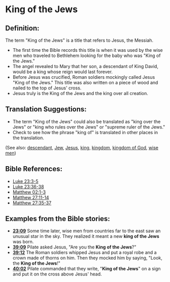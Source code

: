 # King of the Jews #

## Definition: ##

The term "King of the Jews" is a title that refers to Jesus, the Messiah.

* The first time the Bible records this title is when it was used by the wise men who traveled to Bethlehem looking for the baby who was "King of the Jews."
* The angel revealed to Mary that her son, a descendant of King David, would be a king whose reign would last forever.
* Before Jesus was crucified, Roman soldiers mockingly called Jesus "King of the Jews." This title was also written on a piece of wood and nailed to the top of Jesus' cross.
* Jesus truly is the King of the Jews and the king over all creation.

## Translation Suggestions: ##

* The term "King of the Jews" could also be translated as "king over the Jews" or "king who rules over the Jews" or "supreme ruler of the Jews."
* Check to see how the phrase "king of" is translated in other places in the translation.

(See also: [descendant](../other/descendant.md), [Jew](../other/jew.md), [Jesus](../kt/jesus.md), [king](../other/king.md), [kingdom](../other/kingdom.md), [kingdom of God](../kt/kingdomofgod.md), [wise men](../other/wisemen.md))

## Bible References: ##

* [Luke 23:3-5](en/tn/luk/help/23/03)
* [Luke 23:36-38](en/tn/luk/help/23/36)
* [Matthew 02:1-3](en/tn/mat/help/02/01)
* [Matthew 27:11-14](en/tn/mat/help/27/11)
* [Matthew 27:35-37](en/tn/mat/help/27/35)

## Examples from the Bible stories: ##

* __[23:09](en/tn/obs/help/23/09)__ Some time later, wise men from countries far to the east saw an unusual star in the sky. They realized it meant a new __king of the Jews__  was born.
* __[39:09](en/tn/obs/help/39/09)__ Pilate asked Jesus, "Are you the __King of the Jews__?"
* __[39:12](en/tn/obs/help/39/12)__ The Roman soldiers whipped Jesus and put a royal robe and a crown made of thorns on him. Then they mocked him by saying, "Look, the __King of the Jews__!"
* __[40:02](en/tn/obs/help/40/02)__ Pilate commanded that they write, "__King of the Jews__" on a sign and put it on the cross above Jesus' head.